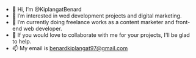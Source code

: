 - 👋 Hi, I’m @KiplangatBenard
- 👀 I’m interested in wed development projects and digital marketing.
- 🌱 I’m currently doing freelance works as a content marketer and front-end web developer.
- 💞️ If you would love to collaborate with me for your projects, I'll be glad to help.
- 📫 My email is benardkiplangat97@gmail.com

<!---
KiplangatBenard/KiplangatBenard is a ✨ special ✨ repository because its `README.md` (this file) appears on your GitHub profile.
You can click the Preview link to take a look at your changes.
--->
